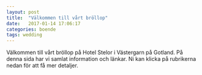 ```yaml
---
layout: post
title:  "Välkommen till vårt bröllop"
date:   2017-01-14 17:06:17
categories: boende
tags: wedding
---
```

Välkommen till vårt bröllop på Hotel Stelor i Västergarn på Gotland. På denna sida har vi samlat information och länkar. Ni kan klicka på rubrikerna nedan för att få mer detaljer.